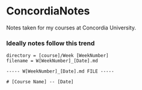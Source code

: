 # ConcordiaNotes
Notes taken for my courses at Concordia University.

### Ideally notes follow this trend

```
directory = [course]/Week [WeekNumber]
filename = W[WeekNumber]_[Date].md

----- W[WeekNumber]_[Date].md FILE -----

# [Course Name] -- [Date]
```
